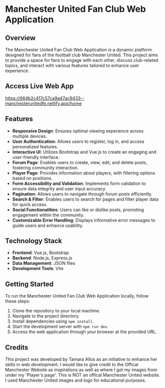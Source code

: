 # Manchester United Fan Club Web Application

## Overview
The Manchester United Fan Club Web Application is a dynamic platform designed for fans of the football club Manchester United. This project aims to provide a space for fans to engage with each other, discuss club-related topics, and interact with various features tailored to enhance user experience.

## Access Live Web App
https://664b2c417c57ca9a47ac9433--manchesterunitedfe.netlify.app/home

## Features
- **Responsive Design**: Ensures optimal viewing experience across multiple devices.
- **User Authentication**: Allows users to register, log in, and access personalized features.
- **Interactive UI**: Utilizes Bootstrap and Vue.js to create an engaging and user-friendly interface.
- **Forum Page**: Enables users to create, view, edit, and delete posts, fostering community interaction.
- **Player Page**: Provides information about players, with filtering options based on positions.
- **Form Accessibility and Validation**: Implements form validation to ensure data integrity and user input accuracy.
- **Pagination**: Allows users to navigate through forum posts efficiently.
- **Search & Filter**: Enables users to search for pages and filter player data for quick access.
- **Social Functionalities**: Users can like or dislike posts, promoting engagement within the community.
- **Customizable Error Handling**: Displays informative error messages to guide users and enhance usability.

## Technology Stack
- **Frontend**: Vue.js, Bootstrap
- **Backend**: Node.js, Express.js
- **Data Management**: JSON files
- **Development Tools**: Vite

## Getting Started
To run the Manchester United Fan Club Web Application locally, follow these steps:

1. Clone the repository to your local machine.
2. Navigate to the project directory.
3. Install dependencies using `npm install`.
4. Start the development server with `npm run dev`.
5. Access the web application through your browser at the provided URL.

## Credits
This project was developed by Tamara Allos as an initiative to enhance her skills in web development.
I would like to give credit to the Offical Manchester Website as inspirations as well as where I got my images
from under my 'Player's page'. This is NOT an offical Manchester United website. I used Manchester United images
and logo for educational purposes.
